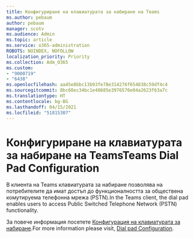 ```yaml
---
title: Конфигуриране на клавиатурата за набиране на Teams
ms.author: pebaum
author: pebaum
manager: scotv
ms.audience: Admin
ms.topic: article
ms.service: o365-administration
ROBOTS: NOINDEX, NOFOLLOW
localization_priority: Priority
ms.collection: Adm_O365
ms.custom:
- "9000719"
- "6438"
ms.openlocfilehash: aa45e8bbc13b93fe78e314276f654838c59df4c4
ms.sourcegitcommit: 8bc60ec34bc1e40685e3976576e04a2623f63a7c
ms.translationtype: HT
ms.contentlocale: bg-BG
ms.lasthandoff: 04/15/2021
ms.locfileid: "51815307"
---
```

# <a name="teams-dial-pad-configuration"></a><span data-ttu-id="ee472-102">Конфигуриране на клавиатурата за набиране на Teams</span><span class="sxs-lookup"><span data-stu-id="ee472-102">Teams Dial Pad Configuration</span></span>

<span data-ttu-id="ee472-103">В клиента на Teams клавиатурата за набиране позволява на потребителите да имат достъп до функционалността за обществена комутируема телефонна мрежа (PSTN).</span><span class="sxs-lookup"><span data-stu-id="ee472-103">In the Teams client, the dial pad enables users to access Public Switched Telephone Network (PSTN) functionality.</span></span>  

<span data-ttu-id="ee472-104">За повече информация посетете [Конфигурация на клавиатурата за набиране](https://docs.microsoft.com/microsoftteams/dial-pad-configuration).</span><span class="sxs-lookup"><span data-stu-id="ee472-104">For more information please visit, [Dial pad Configuration](https://docs.microsoft.com/microsoftteams/dial-pad-configuration).</span></span>
